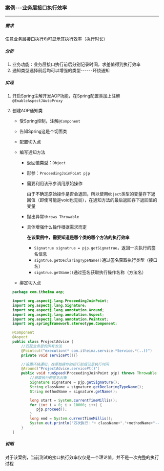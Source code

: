 ### 案例---业务层接口执行效率

------------

##### 需求

任意业务层接口执行均可显示其执行效率（执行时长）

##### 分析

1. 业务功能：业务层接口执行前后分别记录时间，求差值得到执行效率
2. 通知类型选择前后均可以增强的类型------环绕通知

##### 实现

1. 开启Spring注解开发AOP功能，在Spring配置类加上注解`@EnableAspectJAutoProxy`

2. 创建AOP通知类

   - 受Spring控制，注解`@Component`

   - 告知Spring这是个切面类

   - 配置切入点

   - 编写通知方法

     - 返回值类型：`Object`
   
     - 形参：`ProceedingJoinPoint pjp`
   
     - 需要利用该形参调用原始操作
   
       由于不确定原始操作是否会返回，所以使用`Object`类型的变量存下返回值（即使可能是void也无妨），在通知方法的最后返回存下返回值的变量
   
     - 抛出异常`throws Throwable`
   
     - 具体增强什么操作根据需求而定
   
       **在该案例中，需要知道是哪个类的哪个方法的执行效率**
   
       - `Signatrue signatrue = pjp.getSignatrue`，返回一次执行的签名信息
       - `signtrue.getDeclaringTypeName()`通过签名获取执行类型（接口名）
       - `signtrue.getName()`通过签名获取执行操作名称（方法名）
   
   - 绑定切入点
   
   ```java
   package com.itheima.aop;
   
   import org.aspectj.lang.ProceedingJoinPoint;
   import org.aspectj.lang.Signature;
   import org.aspectj.lang.annotation.Around;
   import org.aspectj.lang.annotation.Aspect;
   import org.aspectj.lang.annotation.Pointcut;
   import org.springframework.stereotype.Component;
   
   @Component
   @Aspect
   public class ProjectAdvice {
       //匹配业务层的所有方法
       @Pointcut("execution(* com.itheima.service.*Service.*(..))")
       private void servicePt(){}
   
       //设置环绕通知，在原始操作的运行前后记录执行时间
       @Around("ProjectAdvice.servicePt()")
       public void runSpeed(ProceedingJoinPoint pjp) throws Throwable {
           //获取执行的签名对象
           Signature signature = pjp.getSignature();
           String className = signature.getDeclaringTypeName();
           String methodName = signature.getName();
   
           long start = System.currentTimeMillis();
           for (int i = 0; i < 10000; i++) {
              pjp.proceed();
           }
           long end = System.currentTimeMillis();
           System.out.println("万次执行："+ className+"."+methodName+"---->" +(end-start) + "ms");
       }
   }
   ```

##### 说明

对于该案例，当前测试的接口执行效率仅仅是一个理论值，并不是一次完整的执行过程